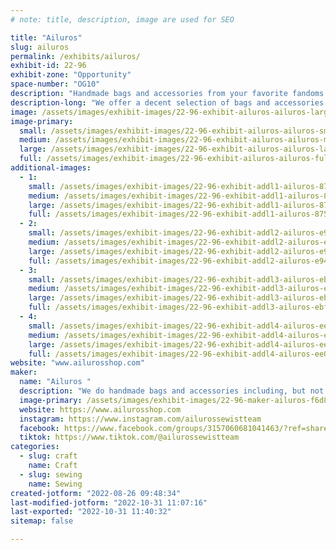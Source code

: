 ```yaml
---
# note: title, description, image are used for SEO

title: "Ailuros"
slug: ailuros
permalink: /exhibits/ailuros/
exhibit-id: 22-96
exhibit-zone: "Opportunity"
space-number: "OG10"
description: "Handmade bags and accessories from your favorite fandoms."
description-long: "We offer a decent selection of bags and accessories in a long range of custom prints and take custom orders as well. "
image: /assets/images/exhibit-images/22-96-exhibit-ailuros-ailuros-large.jpg
image-primary: 
  small: /assets/images/exhibit-images/22-96-exhibit-ailuros-ailuros-small.jpg
  medium: /assets/images/exhibit-images/22-96-exhibit-ailuros-ailuros-medium.jpg
  large: /assets/images/exhibit-images/22-96-exhibit-ailuros-ailuros-large.jpg
  full: /assets/images/exhibit-images/22-96-exhibit-ailuros-ailuros-full.jpg
additional-images: 
  - 1:
    small: /assets/images/exhibit-images/22-96-exhibit-addl1-ailuros-8753a750-9e4c-40c6-b665-d7b37626e473-small.jpeg
    medium: /assets/images/exhibit-images/22-96-exhibit-addl1-ailuros-8753a750-9e4c-40c6-b665-d7b37626e473-medium.jpeg
    large: /assets/images/exhibit-images/22-96-exhibit-addl1-ailuros-8753a750-9e4c-40c6-b665-d7b37626e473-large.jpeg
    full: /assets/images/exhibit-images/22-96-exhibit-addl1-ailuros-8753a750-9e4c-40c6-b665-d7b37626e473-full.jpeg
  - 2:
    small: /assets/images/exhibit-images/22-96-exhibit-addl2-ailuros-e9449128-024e-474a-a0f8-7e23243fca6c-small.jpeg
    medium: /assets/images/exhibit-images/22-96-exhibit-addl2-ailuros-e9449128-024e-474a-a0f8-7e23243fca6c-medium.jpeg
    large: /assets/images/exhibit-images/22-96-exhibit-addl2-ailuros-e9449128-024e-474a-a0f8-7e23243fca6c-large.jpeg
    full: /assets/images/exhibit-images/22-96-exhibit-addl2-ailuros-e9449128-024e-474a-a0f8-7e23243fca6c-full.jpeg
  - 3:
    small: /assets/images/exhibit-images/22-96-exhibit-addl3-ailuros-ebf2e31c-9f78-47c0-b954-6e6e6b5699cd-small.jpeg
    medium: /assets/images/exhibit-images/22-96-exhibit-addl3-ailuros-ebf2e31c-9f78-47c0-b954-6e6e6b5699cd-medium.jpeg
    large: /assets/images/exhibit-images/22-96-exhibit-addl3-ailuros-ebf2e31c-9f78-47c0-b954-6e6e6b5699cd-large.jpeg
    full: /assets/images/exhibit-images/22-96-exhibit-addl3-ailuros-ebf2e31c-9f78-47c0-b954-6e6e6b5699cd-full.jpeg
  - 4:
    small: /assets/images/exhibit-images/22-96-exhibit-addl4-ailuros-ee012f76-86da-4470-9676-2fb46bddaf42-small.jpeg
    medium: /assets/images/exhibit-images/22-96-exhibit-addl4-ailuros-ee012f76-86da-4470-9676-2fb46bddaf42-medium.jpeg
    large: /assets/images/exhibit-images/22-96-exhibit-addl4-ailuros-ee012f76-86da-4470-9676-2fb46bddaf42-large.jpeg
    full: /assets/images/exhibit-images/22-96-exhibit-addl4-ailuros-ee012f76-86da-4470-9676-2fb46bddaf42-full.jpeg
website: "www.ailurosshop.com"
maker: 
  name: "Ailuros "
  description: "We do handmade bags and accessories including, but not limited to; hand bags, wallets, dice bags, headbands and switch cases. "
  image-primary: /assets/images/exhibit-images/22-96-maker-ailuros-f6d8f31d-e072-4ccf-8ef7-994c0ff3f038-medium.jpeg
  website: https://www.ailurosshop.com
  instagram: https://www.instagram.com/ailurossewistteam
  facebook: https://www.facebook.com/groups/3157060681041463/?ref=share
  tiktok: https://www.tiktok.com/@ailurossewistteam
categories: 
  - slug: craft
    name: Craft
  - slug: sewing
    name: Sewing
created-jotform: "2022-08-26 09:48:34"
last-modified-jotform: "2022-10-31 11:07:16"
last-exported: "2022-10-31 11:40:32"
sitemap: false

---
```

